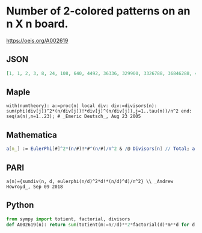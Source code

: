 # Number of 2\-colored patterns on an n X n board\.
https://oeis.org/A002619
## JSON
```JSON
[1, 1, 2, 3, 8, 24, 108, 640, 4492, 36336, 329900, 3326788, 36846288, 444790512, 5811886656, 81729688428, 1230752346368, 19760413251956, 336967037143596, 6082255029733168, 115852476579940152, 2322315553428424200, 48869596859895986108]
```
## Maple
```Maple
with(numtheory): a:=proc(n) local div: div:=divisors(n): sum(phi(div[j])^2*(n/div[j])!*div[j]^(n/div[j]),j=1..tau(n))/n^2 end: seq(a(n),n=1..23); # _Emeric Deutsch_, Aug 23 2005
```
## Mathematica
```Mathematica
a[n_] := EulerPhi[#]^2*(n/#)!*#^(n/#)/n^2 & /@ Divisors[n] // Total; a /@ Range[23] (* _Jean-François Alcover_, Jul 11 2011, after _Emeric Deutsch_ *)
```
## PARI
```PARI
a(n)={sumdiv(n, d, eulerphi(n/d)^2*d!*(n/d)^d)/n^2} \\ _Andrew Howroyd_, Sep 09 2018
```
## Python
```Python
from sympy import totient, factorial, divisors
def A002619(n): return sum(totient(m:=n//d)**2*factorial(d)*m**d for d in divisors(n,generator=True))//n**2 # _Chai Wah Wu_, Nov 07 2022
```
